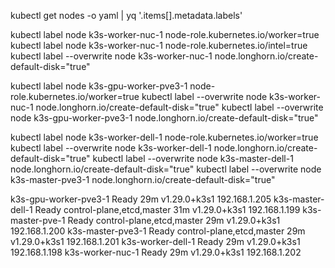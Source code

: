 
kubectl get nodes -o yaml | yq '.items[].metadata.labels'



kubectl label node k3s-worker-nuc-1 node-role.kubernetes.io/worker=true
kubectl label node k3s-worker-nuc-1 node-role.kubernetes.io/intel=true
kubectl label --overwrite node k3s-worker-nuc-1 node.longhorn.io/create-default-disk="true"

kubectl label node k3s-gpu-worker-pve3-1 node-role.kubernetes.io/worker=true
kubectl label --overwrite node k3s-worker-nuc-1 node.longhorn.io/create-default-disk="true"
kubectl label --overwrite node k3s-gpu-worker-pve3-1 node.longhorn.io/create-default-disk="true"

kubectl label node k3s-worker-dell-1 node-role.kubernetes.io/worker=true
kubectl label --overwrite node k3s-worker-dell-1 node.longhorn.io/create-default-disk="true"
kubectl label --overwrite node k3s-master-dell-1 node.longhorn.io/create-default-disk="true"
kubectl label --overwrite node k3s-master-pve3-1  node.longhorn.io/create-default-disk="true"



k3s-gpu-worker-pve3-1   Ready    <none>                      29m   v1.29.0+k3s1   192.168.1.205
k3s-master-dell-1       Ready    control-plane,etcd,master   31m   v1.29.0+k3s1   192.168.1.199
k3s-master-pve-1        Ready    control-plane,etcd,master   29m   v1.29.0+k3s1   192.168.1.200
k3s-master-pve3-1       Ready    control-plane,etcd,master   29m   v1.29.0+k3s1   192.168.1.201
k3s-worker-dell-1       Ready    <none>                      29m   v1.29.0+k3s1   192.168.1.198
k3s-worker-nuc-1        Ready    <none>                      29m   v1.29.0+k3s1   192.168.1.202

